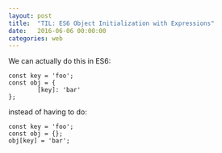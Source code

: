 ```yaml
---
layout: post
title:  "TIL: ES6 Object Initialization with Expressions"
date:   2016-06-06 00:00:00
categories: web
---
```


We can actually do this in ES6:

```
const key = 'foo';
const obj = {
        [key]: 'bar'
};
```

instead of having to do:

```
const key = 'foo';
const obj = {};
obj[key] = 'bar';
```
